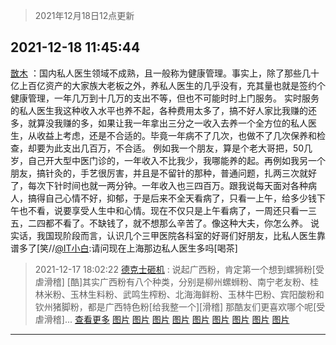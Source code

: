 > 2021年12月18日12点更新
<link rel="stylesheet" href="https://cdn.jsdelivr.net/gh/taotie6/sampleJSON@main/css/photo_show.css">
<meta name="referrer" content="no-referrer" />


 ## 2021-12-18 11:45:44 

 [㪚木](https://www.coolapk.com/feed/32204556?shareKey=OWE3YjM1MmZmOTQxNjFiZDVjOGI~) ：国内私人医生领域不成熟，且一般称为健康管理。事实上，除了那些几十亿上百亿资产的大家族大老板之外，养私人医生的几乎没有，充其量也就是签约个健康管理，一年几万到十几万的支出不等，但也不可能时时上门服务。
实时服务的私人医生我这种收入水平也养不起，各种费用太多了，搞不好人家比我赚的还多<!--break-->，就算没我赚的多，如果让我一年拿出三分之一收入去养一个全方位的私人医生，从收益上考虑，还是不合适的。毕竟一年病不了几次，也做不了几次保养和检查，却要为此支出几百万，不合适。
例如我一个朋友，算是个老大哥把，50几岁，自己开大型中医门诊的，一年收入不比我少，我哪能养的起。再例如我另一个朋友，搞针灸的，手艺很厉害，并且是不留针的那种，普通问题，扎两三次就好了，每次下针时间也就一两分钟。一年收入也三四百万。跟我说每天面对各种病人，搞得自己心情不好，抑郁，于是后来不全天看病了，只看一上午，给多少钱下午也不看，说要享受人生中和心情。现在不仅只是上午看病了，一周还只看一三五，二四都不看了。不缺钱了，就不想那么辛苦了。像这种大夫，你怎么养。
说实话，我国现阶段而言，认识几个三甲医院各科室的好哥们好朋友，比私人医生靠谱多了[笑//<a class="feed-link-uname" href="/u/IT小白">@IT小白</a>:请问现在上海那边私人医生多吗[喝茶] 

<div class="album">
</div>

> 2021-12-17 18:02:22 
> [德克士砸机](https://www.coolapk.com/feed/32190225?shareKey=YWIzNjAxNjQ4YTVlNjFiZDVjOGI~) : 说起广西粉，肯定第一个想到螺狮粉[受虐滑稽] [酷]其实广西粉有八个种类，分别是柳州螺蛳粉、南宁老友粉、桂林米粉、玉林生料粉、武鸣生榨粉、北海海鲜粉、玉林牛巴粉、宾阳酸粉和钦州猪脚粉，都是广西特色粉[给我整一个][滑稽] 那酷友们更喜欢哪个呢[受虐滑稽]... <a href="">查看更多</a> 
[图片](http://image.coolapk.com/feed/2021/1217/18/4362128_ab8df444_5339_3123_214@500x500.jpeg)
[图片](http://image.coolapk.com/feed/2021/1217/18/4362128_858a9662_5339_3129_439@640x480.jpeg)
[图片](http://image.coolapk.com/feed/2021/1217/18/4362128_f46a814d_5339_3135_611@1024x696.jpeg)
[图片](http://image.coolapk.com/feed/2021/1217/18/4362128_c399871f_5339_3144_963@640x427.jpeg)
[图片](http://image.coolapk.com/feed/2021/1217/18/4362128_3a74e432_5339_3149_241@500x606.jpeg)
[图片](http://image.coolapk.com/feed/2021/1217/18/4362128_3c231271_5339_316_648@500x515.jpeg)
[图片](http://image.coolapk.com/feed/2021/1217/18/4362128_35a56184_5339_3175_216@500x344.jpeg)
[图片](http://image.coolapk.com/feed/2021/1217/18/4362128_26508367_5339_3181_230@500x375.jpeg)
[图片](http://image.coolapk.com/feed/2021/1217/18/4362128_e8eb288f_5339_3185_666@720x480.jpeg)

 ------- 

